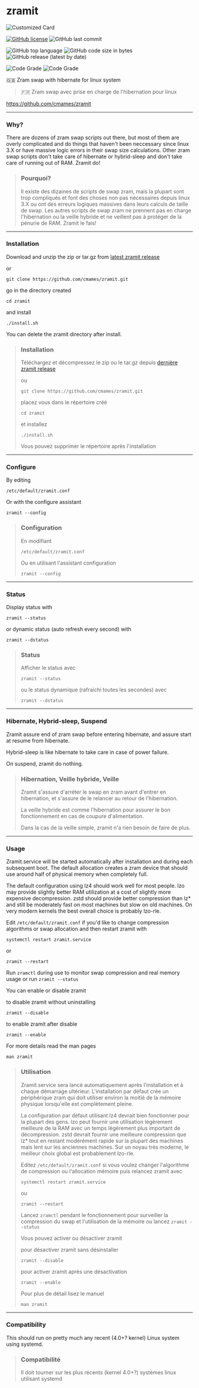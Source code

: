 # zramit

![Customized Card](https://github-readme-stats.vercel.app/api/pin?username=cmames&repo=zramit&theme=aura)

[![GitHub license](https://img.shields.io/github/license/cmames/zramit)](https://github.com/cmames/zramit/blob/main/LICENSE)
![GitHub last commit](https://img.shields.io/github/last-commit/cmames/zramit)

![GitHub top language](https://img.shields.io/github/languages/top/cmames/zramit)
![GitHub code size in bytes](https://img.shields.io/github/languages/code-size/cmames/zramit)
![GitHub release (latest by date)](https://img.shields.io/github/v/release/cmames/zramit)

![Code Grade](https://www.code-inspector.com/project/18173/score/svg)
![Code Grade](https://www.code-inspector.com/project/18173/status/svg)


:uk: Zram swap with hibernate for linux system 
> :fr: Zram swap avec prise en charge de l'hibernation pour linux

<a href="https://github.com/cmames/zramit">https://github.com/cmames/zramit</a>

---
### Why? 

There are dozens of zram swap scripts out there, but most of them are overly
complicated and do things that haven't been neccessary since linux 3.X or have
massive logic errors in their swap size calculations.
Other zram swap scripts don't take care of hibernate or hybrid-sleep and don't
take care of running out of RAM. Zramit do!

> ### Pourquoi?
>
> Il existe des dizaines de scripts de swap zram, mais la plupart sont trop
> compliqués et font des choses non pas nécessaires depuis linux 3.X ou ont
> des erreurs logiques massives dans leurs calculs de taille de swap.
> Les autres scripts de swap zram ne prennent pas en charge l'hibernation ou
> la veille hybride et ne veillent pas à protéger de la pénurie de RAM.
> Zramit le fais!

---
### Installation

Download and unzip the zip or tar.gz from [latest zramit release](https://github.com/cmames/zramit/releases/latest)

or
```
git clone https://github.com/cmames/zramit.git
```
go in the directory created
```
cd zramit
```
and install
```
./install.sh
```
You can delete the zramit directory after install.

> ### Installation
>
> Téléchargez et décompressez le zip ou le tar.gz depuis [dernière zramit release](https://github.com/cmames/zramit/releases/latest)
>
> ou
> ```
> git clone https://github.com/cmames/zramit.git
> ```
> placez vous dans le répertoire créé
> ```
> cd zramit
> ```
> et installez
> ```
> ./install.sh
> ```
> Vous pouvez supprimer le répertoire après l'installation

---
### Configure

By editing
```
/etc/default/zramit.conf
```

Or with the configure assistant
```
zramit --config
```
> ### Configuration
>
> En modifiant
> ```
> /etc/default/zramit.conf
> ```
>
> Ou en utilisant l'assistant configuration
> ```
> zramit --config
> ```

---
### Status

Display status with
```
zramit --status
```

or dynamic status (auto refresh every second) with
```
zramit --dstatus
```

> ### Status
>
> Afficher le status avec
> ```
> zramit --status
> ```
>
> ou le status dynamique (rafraichi toutes les secondes) avec
> ```
> zramit --dstatus
> ```

---
### Hibernate, Hybrid-sleep, Suspend

Zramit assure end of zram swap before entering hibernate, and assure start at
resume from hibernate.

Hybrid-sleep is like hibernate to take care in case of power failure.

On suspend, zramit do nothing.

> ### Hibernation, Veille hybride, Veille
> 
> Zramit s'assure d'arréter le swap en zram avant d'entrer en hibernation, et
> s'assure de le relancer au retour de l'hibernation.
>
> La veille hybride est comme l'hibernation pour assurer le bon fonctionnement
> en cas de coupure d'alimentation.
>
> Dans la cas de la veille simple, zramit n'a rien besoin de faire de plus.

---
### Usage

Zramit.service will be started automatically after installation and during
each subsequent boot. The default allocation creates a zram device that should
use around half of physical memory when completely full.

The default configuration using lz4 should work well for most people. lzo may
provide slightly better RAM utilization at a cost of slightly more expensive
decompression. zstd should provide better compression than lz* and still be
moderately fast on most machines but slow on old machines. On very modern
kernels the best overall choice is probably lzo-rle.

Edit `/etc/default/zramit.conf` if you'd like to change compression algorithms
or swap allocation and then restart zramit with

`systemctl restart zramit.service`

or

`zramit --restart`

Run `zramctl` during use to monitor swap compression and real memory usage
or run `zramit --status`

You can enable or disable zramit

to disable zramit without uninstalling

`zramit --disable`

to enable zramit after disable

`zramit --enable`

For more details read the man pages

`man zramit`

> ### Utilisation
>
> Zramit.service sera lancé automatiquement après l'installation et à chaque
> démarrage ultérieur. L'installation par défaut crée un périphérique zram qui 
> doit utiliser environ la moitié de la mémoire physique lorsqu'elle est 
> complètement pleine.
>
> La configuration par défaut utilisant lz4 devrait bien fonctionner pour la 
> plupart des gens. lzo peut fournir une utilisation légèrement meilleure de la 
> RAM avec un temps légèrement plus important de décompression. zstd devrait 
> fournir une meilleure compression que lz* tout en restant modérément rapide 
> sur la plupart des machines mais lent sur les anciennes machines. Sur un noyau
> très moderne, le meilleur choix global est probablement lzo-rle.
>
> Editez `/etc/default/zramit.conf` si vous voulez changer l'algorithme de 
> compression ou l'allocation mémoire puis relancez zramit avec
> 
> `systemctl restart zramit.service`
>
> ou
>
> `zramit --restart`
>
> Lancez `zramctl` pendant le fonctionnement pour surveiller la compression du 
> swap et l'utilisation de la mémoire ou lancez `zramit --status`
>
> Vous pouvez activer ou désactiver zramit
>
> pour désactiver zramit sans désinstaller
>
> `zramit --disable`
>
> pour activer zramit après une désactivation
>
> `zramit --enable`
>
> Pour plus de détail lisez le manuel
> 
> `man zramit`
>

---
### Compatibility

This should run on pretty much any recent (4.0+? kernel) Linux system using
systemd.

> ### Compatibilité
>
> Il doit tourner sur les plus récents (kernel 4.0+?) systèmes linux utilisant
> systemd
